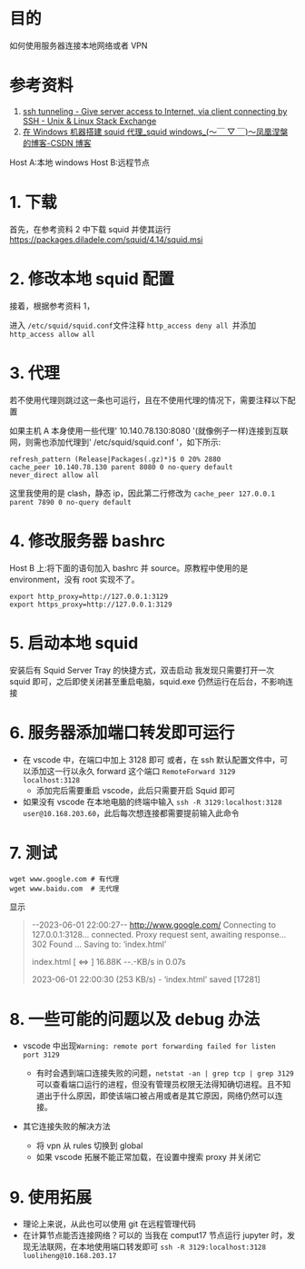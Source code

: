 # 目的

如何使用服务器连接本地网络或者 VPN

# 参考资料

1. [ssh tunneling - Give server access to Internet, via client connecting by SSH - Unix &amp; Linux Stack Exchange](https://unix.stackexchange.com/questions/116191/give-server-access-to-internet-via-client-connecting-by-ssh)
2. [在 Windows 机器搭建 squid 代理\_squid windows\_(～￣ ▽ ￣)～凤凰涅槃的博客-CSDN 博客](https://blog.csdn.net/qq_42704442/article/details/127746279)

Host A:本地 windows
Host B:远程节点

# 1. 下载

首先，在参考资料 2 中下载 squid 并使其运行
https://packages.diladele.com/squid/4.14/squid.msi

# 2. 修改本地 squid 配置

接着，根据参考资料 1，

进入 `/etc/squid/squid.conf`文件注释 `http_access deny all `并添加 `http_access allow all`

# 3. 代理

若不使用代理则跳过这一条也可运行，且在不使用代理的情况下，需要注释以下配置

如果主机 A 本身使用一些代理' 10.140.78.130:8080 '(就像例子一样)连接到互联网，则需也添加代理到' /etc/squid/squid.conf '，如下所示:

```config
refresh_pattern (Release|Packages(.gz)*)$ 0 20% 2880
cache_peer 10.140.78.130 parent 8080 0 no-query default
never_direct allow all
```

这里我使用的是 clash，静态 ip，因此第二行修改为
`cache_peer 127.0.0.1 parent 7890 0 no-query default`

# 4. 修改服务器 bashrc

Host B 上:将下面的语句加入 bashrc 并 source。原教程中使用的是 environment，没有 root 实现不了。

```
export http_proxy=http://127.0.0.1:3129
export https_proxy=http://127.0.0.1:3129
```

# 5. 启动本地 squid

安装后有 Squid Server Tray 的快捷方式，双击启动
我发现只需要打开一次 squid 即可，之后即使关闭甚至重启电脑，squid.exe 仍然运行在后台，不影响连接

# 6. 服务器添加端口转发即可运行

- 在 vscode 中，在端口中加上 3128 即可
  或者，在 ssh 默认配置文件中，可以添加这一行以永久 forward 这个端口
  `RemoteForward 3129 localhost:3128`
  - 添加完后需要重启 vscode，此后只需要开启 Squid 即可
- 如果没有 vscode
  在本地电脑的终端中输入 `ssh -R 3129:localhost:3128 user@10.168.203.60`，此后每次想连接都需要提前输入此命令

# 7. 测试

```shell
wget www.google.com # 有代理
wget www.baidu.com  # 无代理
```

显示

> --2023-06-01 22:00:27-- http://www.google.com/
> Connecting to 127.0.0.1:3128... connected.
> Proxy request sent, awaiting response... 302 Found
> ...
> Saving to: ‘index.html’
>
> index.html [ <=> ] 16.88K --.-KB/s in 0.07s
>
> 2023-06-01 22:00:30 (253 KB/s) - ‘index.html’ saved [17281]

# 8. 一些可能的问题以及 debug 办法

- vscode 中出现`Warning: remote port forwarding failed for listen port 3129`

  - 有时会遇到端口连接失败的问题，`netstat -an | grep tcp | grep 3129`可以查看端口运行的进程，但没有管理员权限无法得知确切进程。且不知道出于什么原因，即使该端口被占用或者是其它原因，网络仍然可以连接。

- 其它连接失败的解决方法
  - 将 vpn 从 rules 切换到 global
  - 如果 vscode 拓展不能正常加载，在设置中搜索 proxy 并关闭它

# 9. 使用拓展

- 理论上来说，从此也可以使用 git 在远程管理代码
- 在计算节点能否连接网络？可以的
  当我在 comput17 节点运行 jupyter 时，发现无法联网，在本地使用端口转发即可
  `ssh -R 3129:localhost:3128 luoliheng@10.168.203.17`
